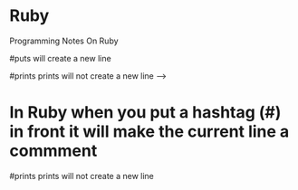 # Ruby
Programming Notes On Ruby



#puts will create a new line


#prints prints will not create a new line      -->




<!-- puts "Hello World"
# its going to ignore this line
#when putting a hash tag in front of the line its called comment     -->


# In Ruby when you put a hashtag (#) in front it will make the current line a commment
#prints prints will not create a new line
